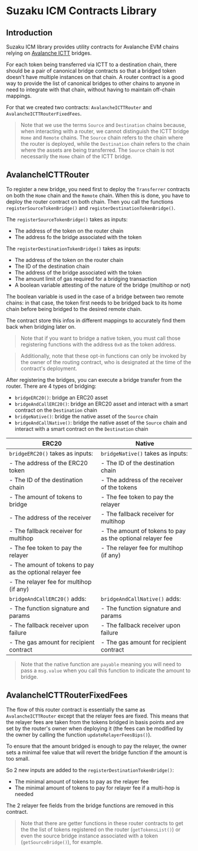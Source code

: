 # Suzaku ICM Contracts Library

## Introduction

Suzaku ICM library provides utility contracts for Avalanche EVM chains relying on [Avalanche ICTT](https://github.com/ava-labs/icm-contracts/tree/main/contracts/ictt) bridges.

For each token being transferred via ICTT to a destination chain, there should be a pair of canonical bridge contracts so that a bridged token doesn't have multiple instances on that chain. A router contract is a good way to provide the list of canonical bridges to other chains to anyone in need to integrate with that chain, without having to maintain off-chain mappings.

For that we created two contracts: `AvalancheICTTRouter` and `AvalancheICTTRouterFixedFees`.

> Note that we use the terms `Source` and `Destination` chains because, when interacting with a router, we cannot distinguish the ICTT bridge `Home` and `Remote` chains. The `Source` chain refers to the chain where the router is deployed, while the `Destination` chain refers to the chain where the assets are being transferred. The `Source` chain is not necessarily the `Home` chain of the ICTT bridge.

## AvalancheICTTRouter

To register a new bridge, you need first to deploy the `Transferrer` contracts on both the `Home` chain and the `Remote` chain. When this is done, you have to deploy the router contract on both chain. Then you call the functions `registerSourceTokenBridge()` and `registerDestinationTokenBridge()`.

The `registerSourceTokenBridge()` takes as inputs:

- The address of the token on the router chain
- The address fo the bridge associated with the token

The `registerDestinationTokenBridge()` takes as inputs:

- The address of the token on the router chain
- The ID of the destination chain
- The address of the bridge associated with the token
- The amount limit of gas required for a bridging transaction
- A boolean variable attesting of the nature of the bridge (multihop or not)

The boolean variable is used in the case of a bridge between two remote chains: in that case, the token first needs to be bridged back to its home chain before being bridged to the desired remote chain.

The contract store this infos in different mappings to accurately find them back when bridging later on.

> Note that if you want to bridge a native token, you must call those registering functions with the address `0x0` as the token address.

> Additionally, note that these opt-in functions can only be invoked by the owner of the routing contract, who is designated at the time of the contract's deployment.

After registering the bridges, you can execute a bridge transfer from the router. There are 4 types of bridging:

- `bridgeERC20()`: bridge an ERC20 asset
- `bridgeAndCallERC20()`: bridge an ERC20 asset and interact with a smart contract on the `Destination` chain
- `bridgeNative()`: bridge the native asset of the `Source` chain
- `bridgeAndCallNative()`: bridge the native asset of the `Source` chain and interact with a smart contract on the `Destination` chain

| **ERC20**                                                 | **Native**                                                |
| --------------------------------------------------------- | --------------------------------------------------------- |
| `bridgeERC20()` takes as inputs:                          | `bridgeNative()` takes as inputs:                         |
| - The address of the ERC20 token                          | - The ID of the destination chain                         |
| - The ID of the destination chain                         | - The address of the receiver of the tokens               |
| - The amount of tokens to bridge                          | - The fee token to pay the relayer                        |
| - The address of the receiver                             | - The fallback receiver for multihop                      |
| - The fallback receiver for multihop                      | - The amount of tokens to pay as the optional relayer fee |
| - The fee token to pay the relayer                        | - The relayer fee for multihop (if any)                   |
| - The amount of tokens to pay as the optional relayer fee |                                                           |
| - The relayer fee for multihop (if any)                   |                                                           |
| `bridgeAndCallERC20()` adds:                              | `bridgeAndCallNative()` adds:                             |
| - The function signature and params                       | - The function signature and params                       |
| - The fallback receiver upon failure                      | - The fallback receiver upon failure                      |
| - The gas amount for recipient contract                   | - The gas amount for recipient contract                   |

> Note that the native function are `payable` meaning you will need to pass a `msg.value` when you call this function to indicate the amount to bridge.

## AvalancheICTTRouterFixedFees

The flow of this router contract is essentially the same as `AvalancheICTTRouter` except that the relayer fees are fixed. This means that the relayer fees are taken from the tokens bridged in basis points and are set by the router's owner when deploying it (the fees can be modified by the owner by calling the function `updateRelayerFeesBips()`).

To ensure that the amount bridged is enough to pay the relayer, the owner sets a minimal fee value that will revert the bridge function if the amount is too small.

So 2 new inputs are added to the `registerDestinationTokenBridge()`:

- The minimal amount of tokens to pay as the relayer fee
- The minimal amount of tokens to pay for relayer fee if a multi-hop is needed

The 2 relayer fee fields from the bridge functions are removed in this contract.

> Note that there are getter functions in these router contracts to get the the list of tokens registered on the router (`getTokensList()`) or even the source bridge instance associated with a token (`getSourceBridge()`), for example.
